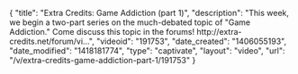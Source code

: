 {
    "title": "Extra Credits: Game Addiction (part 1)",
    "description": "This week, we begin a two-part series on the much-debated topic of \"Game Addiction.\" Come discuss this topic in the forums! http:\/\/extra-credits.net\/forum\/vi...",
    "videoid": "191753",
    "date_created": "1406055193",
    "date_modified": "1418181774",
    "type": "captivate",
    "layout": "video",
    "url": "\/v\/extra-credits-game-addiction-part-1\/191753"
}